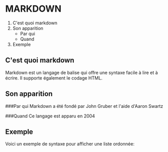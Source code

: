 # MARKDOWN
1. C'est quoi markdown
2. Son apparition
   * Par qui
   * Quand
3. Exemple

## C'est quoi markdown
Markdown est un langage de balise qui offre une syntaxe facile à lire et à écrire. 
Il supporte également le codage HTML.

## Son apparition
###Par qui
Markdown a été fondé par John Gruber et l'aide d'Aaron Swartz

###Quand
Ce langage est apparu en 2004

## Exemple
Voici un exemple de syntaxe pour afficher une liste ordonnée:

<html></html>
